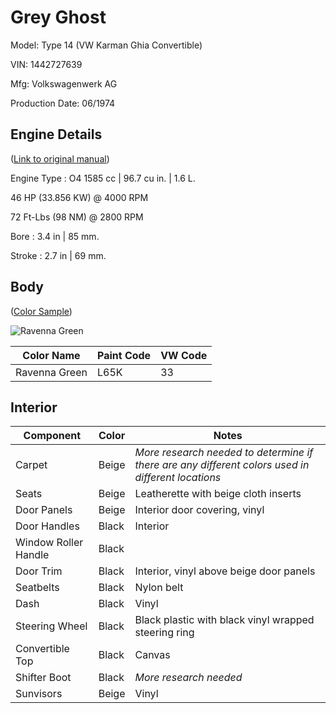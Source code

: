 # Grey Ghost

Model: Type 14 (VW Karman Ghia Convertible)

VIN: 1442727639

Mfg: Volkswagenwerk AG

Production Date: 06/1974

## Engine Details
([Link to original manual](http://www.thesamba.com/vw/archives/manuals/74ghia/page54.jpg))

Engine Type : O4 1585 cc | 96.7 cu in. | 1.6 L.

46 HP (33.856 KW) @ 4000 RPM

72 Ft-Lbs (98 NM) @ 2800 RPM

Bore : 3.4 in | 85 mm. 

Stroke : 2.7 in | 69 mm. 

## Body

([Color Sample](http://www.thegoldenbug.com/images/vw_technical_articles/109_68_65k_limegreen.jpg))

![Ravenna Green](https://s31.postimg.org/r4oai0w6j/65k_limegreen.gif)

**Color Name** | **Paint Code** | **VW Code**
---------------|----------------|--------------
Ravenna Green | L65K | 33

## Interior

**Component** | **Color** | **Notes**
--------------|-----------|------------
Carpet | Beige | _More research needed to determine if there are any different colors used in different locations_
Seats | Beige | Leatherette with beige cloth inserts
Door Panels | Beige | Interior door covering, vinyl
Door Handles | Black | Interior
Window Roller Handle | Black |
Door Trim | Black | Interior, vinyl above beige door panels
Seatbelts | Black | Nylon belt
Dash | Black | Vinyl
Steering Wheel | Black | Black plastic with black vinyl wrapped steering ring
Convertible Top | Black | Canvas
Shifter Boot | Black | _More research needed_
Sunvisors | Beige | Vinyl
